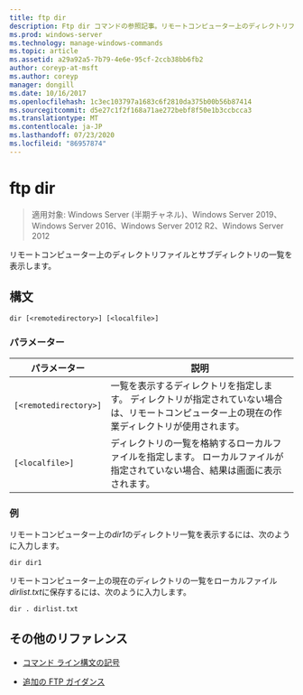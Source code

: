 ```yaml
---
title: ftp dir
description: Ftp dir コマンドの参照記事。リモートコンピューター上のディレクトリファイルとサブディレクトリの一覧を表示します。
ms.prod: windows-server
ms.technology: manage-windows-commands
ms.topic: article
ms.assetid: a29a92a5-7b79-4e6e-95cf-2ccb38bb6fb2
author: coreyp-at-msft
ms.author: coreyp
manager: dongill
ms.date: 10/16/2017
ms.openlocfilehash: 1c3ec103797a1683c6f2810da375b00b56b87414
ms.sourcegitcommit: d5e27c1f2f168a71ae272bebf8f50e1b3ccbcca3
ms.translationtype: MT
ms.contentlocale: ja-JP
ms.lasthandoff: 07/23/2020
ms.locfileid: "86957874"
---
```

# <a name="ftp-dir"></a>ftp dir

> 適用対象: Windows Server (半期チャネル)、Windows Server 2019、Windows Server 2016、Windows Server 2012 R2、Windows Server 2012

リモートコンピューター上のディレクトリファイルとサブディレクトリの一覧を表示します。

## <a name="syntax"></a>構文

```
dir [<remotedirectory>] [<localfile>]
```

### <a name="parameters"></a>パラメーター

| パラメーター | 説明 |
| ------- | -------- |
| `[<remotedirectory>]` | 一覧を表示するディレクトリを指定します。 ディレクトリが指定されていない場合は、リモートコンピューター上の現在の作業ディレクトリが使用されます。 |
| `[<localfile>]` | ディレクトリの一覧を格納するローカルファイルを指定します。 ローカルファイルが指定されていない場合、結果は画面に表示されます。 |

### <a name="examples"></a>例

リモートコンピューター上の*dir1*のディレクトリ一覧を表示するには、次のように入力します。

```
dir dir1
```

リモートコンピューター上の現在のディレクトリの一覧をローカルファイル*dirlist.txt*に保存するには、次のように入力します。

```
dir . dirlist.txt
```

## <a name="additional-references"></a>その他のリファレンス

- [コマンド ライン構文の記号](command-line-syntax-key.md)

- [追加の FTP ガイダンス](/previous-versions/orphan-topics/ws.10/cc756013(v=ws.10))
